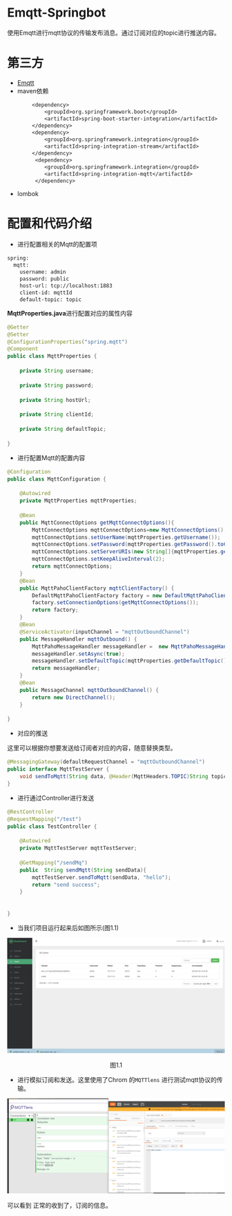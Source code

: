 # Emqtt-Springbot
使用Emqtt进行mqtt协议的传输发布消息。通过订阅对应的topic进行推送内容。

# 第三方

* [Emqtt](http://www.emqtt.com/)
* maven依赖
```
        <dependency>
            <groupId>org.springframework.boot</groupId>
            <artifactId>spring-boot-starter-integration</artifactId>
        </dependency>
        <dependency>
            <groupId>org.springframework.integration</groupId>
            <artifactId>spring-integration-stream</artifactId>
        </dependency>
         <dependency>
            <groupId>org.springframework.integration</groupId>
            <artifactId>spring-integration-mqtt</artifactId>
         </dependency>
```
* lombok
 
# 配置和代码介绍

* 进行配置相关的Mqtt的配置项
```$xslt
spring:
  mqtt:
    username: admin 
    password: public
    host-url: tcp://localhost:1883
    client-id: mqttId
    default-topic: topic
```

**MqttProperties.java**进行配置对应的属性内容
```java
@Getter
@Setter
@ConfigurationProperties("spring.mqtt")
@Component
public class MqttProperties {

    private String username;

    private String password;

    private String hostUrl;

    private String clientId;

    private String defaultTopic;

}

```

* 进行配置Mqtt的配置内容
```java
@Configuration
public class MqttConfiguration {

    @Autowired
    private MqttProperties mqttProperties;

    @Bean
    public MqttConnectOptions getMqttConnectOptions(){
        MqttConnectOptions mqttConnectOptions=new MqttConnectOptions();
        mqttConnectOptions.setUserName(mqttProperties.getUsername());
        mqttConnectOptions.setPassword(mqttProperties.getPassword().toCharArray());
        mqttConnectOptions.setServerURIs(new String[]{mqttProperties.getHostUrl()});
        mqttConnectOptions.setKeepAliveInterval(2);
        return mqttConnectOptions;
    }
    @Bean
    public MqttPahoClientFactory mqttClientFactory() {
        DefaultMqttPahoClientFactory factory = new DefaultMqttPahoClientFactory();
        factory.setConnectionOptions(getMqttConnectOptions());
        return factory;
    }
    @Bean
    @ServiceActivator(inputChannel = "mqttOutboundChannel")
    public MessageHandler mqttOutbound() {
        MqttPahoMessageHandler messageHandler =  new MqttPahoMessageHandler(mqttProperties.getClientId(), mqttClientFactory());
        messageHandler.setAsync(true);
        messageHandler.setDefaultTopic(mqttProperties.getDefaultTopic());
        return messageHandler;
    }
    @Bean
    public MessageChannel mqttOutboundChannel() {
        return new DirectChannel();
    }

}

```

* 对应的推送

这里可以根据你想要发送给订阅者对应的内容，随意替换类型。
```java
@MessagingGateway(defaultRequestChannel = "mqttOutboundChannel")
public interface MqttTestServer {
    void sendToMqtt(String data, @Header(MqttHeaders.TOPIC)String topic);
}


```
* 进行通过Controller进行发送
```java
@RestController
@RequestMapping("/test")
public class TestController {

    @Autowired
    private MqttTestServer mqttTestServer;

    @GetMapping("/sendMq")
    public  String sendMqtt(String sendData){
        mqttTestServer.sendToMqtt(sendData, "hello");
        return "send success";
    }


}


```

* 当我们项目运行起来后如图所示(图1.1)

![](images/dashBoard.png)
<center>图1.1</center>


* 进行模拟订阅和发送。这里使用了Chrom 的`MQTTlens` 进行测试mqtt协议的传输。

![](images/test.png)

可以看到 正常的收到了，订阅的信息。
